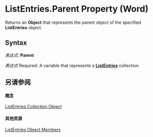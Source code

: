 
# ListEntries.Parent Property (Word)

Returns an  **Object** that represents the parent object of the specified **ListEntries** object.


## Syntax

 _表达式_. **Parent**

 _表达式_ Required. A variable that represents a **[ListEntries](cfd3c706-5b69-338f-b104-e12526b89f47.md)** collection.


## 另请参阅


#### 概念


[ListEntries Collection Object](cfd3c706-5b69-338f-b104-e12526b89f47.md)
#### 其他资源


[ListEntries Object Members](http://msdn.microsoft.com/library/a2b2b945-5c38-04ad-6cb2-fa8eccc5b08b%28Office.15%29.aspx)